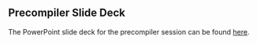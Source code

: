 ## Precompiler Slide Deck

The PowerPoint slide deck for the precompiler session can be found <a href="https://drive.google.com/open?id=15kV-yAhFWhC1MIN5zIjlVC9eEbWCDAm3">here<a/>.
